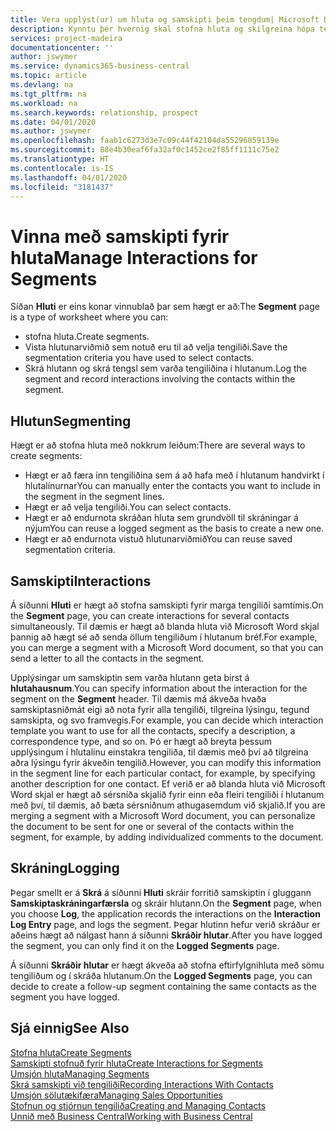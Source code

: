 ```yaml
---
title: Vera upplýst(ur) um hluta og samskipti þeim tengdum| Microsoft Docs
description: Kynntu þér hvernig skal stofna hluta og skilgreina hópa tengiliða og tiltaka samskipti fyrir hluta.
services: project-madeira
documentationcenter: ''
author: jswymer
ms.service: dynamics365-business-central
ms.topic: article
ms.devlang: na
ms.tgt_pltfrm: na
ms.workload: na
ms.search.keywords: relationship, prospect
ms.date: 04/01/2020
ms.author: jswymer
ms.openlocfilehash: faab1c6273d3e7c09c44f42104da55296859139e
ms.sourcegitcommit: 88e4b30eaf6fa32af0c1452ce2f85ff1111c75e2
ms.translationtype: HT
ms.contentlocale: is-IS
ms.lasthandoff: 04/01/2020
ms.locfileid: "3181437"
---
```

# <a name="manage-interactions-for-segments"></a><span data-ttu-id="56de7-103">Vinna með samskipti fyrir hluta</span><span class="sxs-lookup"><span data-stu-id="56de7-103">Manage Interactions for Segments</span></span>
<span data-ttu-id="56de7-104">Síðan **Hluti** er eins konar vinnublað þar sem hægt er að:</span><span class="sxs-lookup"><span data-stu-id="56de7-104">The **Segment** page is a type of worksheet where you can:</span></span>

* <span data-ttu-id="56de7-105">stofna hluta.</span><span class="sxs-lookup"><span data-stu-id="56de7-105">Create segments.</span></span>
* <span data-ttu-id="56de7-106">Vista hlutunarviðmið sem notuð eru til að velja tengiliði.</span><span class="sxs-lookup"><span data-stu-id="56de7-106">Save the segmentation criteria you have used to select contacts.</span></span>
* <span data-ttu-id="56de7-107">Skrá hlutann og skrá tengsl sem varða tengiliðina í hlutanum.</span><span class="sxs-lookup"><span data-stu-id="56de7-107">Log the segment and record interactions involving the contacts within the segment.</span></span>

## <a name="segmenting"></a><span data-ttu-id="56de7-108">Hlutun</span><span class="sxs-lookup"><span data-stu-id="56de7-108">Segmenting</span></span>
<span data-ttu-id="56de7-109">Hægt er að stofna hluta með nokkrum leiðum:</span><span class="sxs-lookup"><span data-stu-id="56de7-109">There are several ways to create segments:</span></span>

* <span data-ttu-id="56de7-110">Hægt er að færa inn tengiliðina sem á að hafa með í hlutanum handvirkt í hlutalínurnar</span><span class="sxs-lookup"><span data-stu-id="56de7-110">You can manually enter the contacts you want to include in the segment in the segment lines.</span></span>
* <span data-ttu-id="56de7-111">Hægt er að velja tengiliði.</span><span class="sxs-lookup"><span data-stu-id="56de7-111">You can select contacts.</span></span>
* <span data-ttu-id="56de7-112">Hægt er að endurnota skráðan hluta sem grundvöll til skráningar á nýjum</span><span class="sxs-lookup"><span data-stu-id="56de7-112">You can reuse a logged segment as the basis to create a new one.</span></span>
* <span data-ttu-id="56de7-113">Hægt er að endurnota vistuð hlutunarviðmið</span><span class="sxs-lookup"><span data-stu-id="56de7-113">You can reuse saved segmentation criteria.</span></span>

## <a name="interactions"></a><span data-ttu-id="56de7-114">Samskipti</span><span class="sxs-lookup"><span data-stu-id="56de7-114">Interactions</span></span>
<span data-ttu-id="56de7-115">Á síðunni **Hluti** er hægt að stofna samskipti fyrir marga tengiliði samtímis.</span><span class="sxs-lookup"><span data-stu-id="56de7-115">On the **Segment** page, you can create interactions for several contacts simultaneously.</span></span> <span data-ttu-id="56de7-116">Til dæmis er hægt að blanda hluta við Microsoft Word skjal þannig að hægt sé að senda öllum tengiliðum í hlutanum bréf.</span><span class="sxs-lookup"><span data-stu-id="56de7-116">For example, you can merge a segment with a Microsoft Word document, so that you can send a letter to all the contacts in the segment.</span></span>

<span data-ttu-id="56de7-117">Upplýsingar um samskiptin sem varða hlutann geta birst á **hlutahausnum**.</span><span class="sxs-lookup"><span data-stu-id="56de7-117">You can specify information about the interaction for the segment on the **Segment** header.</span></span> <span data-ttu-id="56de7-118">Til dæmis má ákveða hvaða samskiptasniðmát eigi að nota fyrir alla tengiliði, tilgreina lýsingu, tegund samskipta, og svo framvegis.</span><span class="sxs-lookup"><span data-stu-id="56de7-118">For example, you can decide which interaction template you want to use for all the contacts, specify a description, a correspondence type, and so on.</span></span> <span data-ttu-id="56de7-119">Þó er hægt að breyta þessum upplýsingum í hlutalínu einstakra tengiliða, til dæmis með því að tilgreina aðra lýsingu fyrir ákveðin tengilið.</span><span class="sxs-lookup"><span data-stu-id="56de7-119">However, you can modify this information in the segment line for each particular contact, for example, by specifying another description for one contact.</span></span> <span data-ttu-id="56de7-120">Ef verið er að blanda hluta við Microsoft Word skjal er hægt að sérsníða skjalið fyrir einn eða fleiri tengiliði í hlutanum með því, til dæmis, að bæta sérsniðnum athugasemdum við skjalið.</span><span class="sxs-lookup"><span data-stu-id="56de7-120">If you are merging a segment with a Microsoft Word document, you can personalize the document to be sent for one or several of the contacts within the segment, for example, by adding individualized comments to the document.</span></span>

## <a name="logging"></a><span data-ttu-id="56de7-121">Skráning</span><span class="sxs-lookup"><span data-stu-id="56de7-121">Logging</span></span>
<span data-ttu-id="56de7-122">Þegar smellt er á **Skrá** á síðunni **Hluti** skráir forritið samskiptin í gluggann **Samskiptaskráningarfærsla** og skráir hlutann.</span><span class="sxs-lookup"><span data-stu-id="56de7-122">On the **Segment** page, when you choose **Log**, the application records the interactions on the **Interaction Log Entry** page, and logs the segment.</span></span> <span data-ttu-id="56de7-123">Þegar hlutinn hefur verið skráður er aðeins hægt að nálgast hann á síðunni **Skráðir hlutar**.</span><span class="sxs-lookup"><span data-stu-id="56de7-123">After you have logged the segment, you can only find it on the **Logged Segments** page.</span></span>

<span data-ttu-id="56de7-124">Á síðunni **Skráðir hlutar** er hægt ákveða að stofna eftirfylgnihluta með sömu tengiliðum og í skráða hlutanum.</span><span class="sxs-lookup"><span data-stu-id="56de7-124">On the **Logged Segments** page, you can decide to create a follow-up segment containing the same contacts as the segment you have logged.</span></span>

## <a name="see-also"></a><span data-ttu-id="56de7-125">Sjá einnig</span><span class="sxs-lookup"><span data-stu-id="56de7-125">See Also</span></span>
[<span data-ttu-id="56de7-126">Stofna hluta</span><span class="sxs-lookup"><span data-stu-id="56de7-126">Create Segments</span></span>](marketing-how-create-segment.md)  
[<span data-ttu-id="56de7-127">Samskipti stofnuð fyrir hluta</span><span class="sxs-lookup"><span data-stu-id="56de7-127">Create Interactions for Segments</span></span>](marketing-how-create-interactions.md)  
[<span data-ttu-id="56de7-128">Umsjón hluta</span><span class="sxs-lookup"><span data-stu-id="56de7-128">Managing Segments</span></span>](marketing-segments.md)  
[<span data-ttu-id="56de7-129">Skrá samskipti við tengiliði</span><span class="sxs-lookup"><span data-stu-id="56de7-129">Recording Interactions With Contacts</span></span>](marketing-interactions.md)  
[<span data-ttu-id="56de7-130">Umsjón sölutækifæra</span><span class="sxs-lookup"><span data-stu-id="56de7-130">Managing Sales Opportunities</span></span>](marketing-manage-sales-opportunities.md)  
[<span data-ttu-id="56de7-131">Stofnun og stjórnun tengiliða</span><span class="sxs-lookup"><span data-stu-id="56de7-131">Creating and Managing Contacts</span></span>](marketing-contacts.md)  
[<span data-ttu-id="56de7-132">Unnið með Business Central</span><span class="sxs-lookup"><span data-stu-id="56de7-132">Working with Business Central</span></span>](ui-work-product.md)
